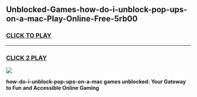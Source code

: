 
## Unblocked-Games-how-do-i-unblock-pop-ups-on-a-mac-Play-Online-Free-5rb00
<h3>
<a href="https://premium76.site?title=how-do-i-unblock-pop-ups-on-a-mac&ref=26A">CLICK TO PLAY</a></h3>
<hr>

<h3>
<a href="https://premium76.site?title=how-do-i-unblock-pop-ups-on-a-mac&ref=26A">CLICK 2 PLAY</a>
  
</h3>

<a href="https://premium76.site?title=how-do-i-unblock-pop-ups-on-a-mac&ref=26A"><img src="https://clearcache.store/games.png"></a>


**how-do-i-unblock-pop-ups-on-a-mac games unblocked: Your Gateway to Fun and Accessible Online Gaming**
